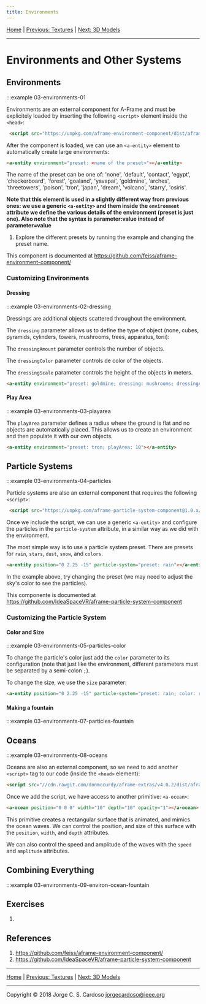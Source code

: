 ```yaml
---
title: Environments
---
```


<a href="index.html">Home</a> | <a href="2-textures.html">Previous: Textures</a> | <a href="4-3d-models.html">Next: 3D Models</a> 

--------

# Environments and Other Systems
## Environments

:::example 03-environments-01

Environments are an external component for A-Frame and must be explicitely loaded by inserting the following `<script>` element inside the `<head>`:

```html
 <script src="https://unpkg.com/aframe-environment-component/dist/aframe-environment-component.min.js"></script>
```

After the component is loaded, we can use an `<a-entity>` element to automatically create large environments:

```html
<a-entity environment="preset: <name of the preset>"></a-entity>
```

The name of the preset can be one of: 'none', 'default', 'contact', 'egypt', 'checkerboard', 'forest', 'goaland', 'yavapai', 'goldmine', 'arches', 'threetowers', 'poison', 'tron', 'japan', 'dream', 'volcano', 'starry', 'osiris'.

**Note that this element is used in a slightly different way from previous ones: we use a generic `<a-entity>` and them inside the `environment` attribute we define the various details of the environment (preset is just one). Also note that the syntax is parameter:value instead of parameter=value**

1. Explore the different presets by running the example and changing the preset name.

This component is documented at https://github.com/feiss/aframe-environment-component/

### Customizing Environments


#### Dressing
:::example 03-environments-02-dressing

Dressings are additional objects scattered throughout the environment. 

The `dressing` parameter allows us to define the type of object (none, cubes, pyramids, cylinders, towers, mushrooms, trees, apparatus, torii):

The `dressingAmount` parameter controls the number of objects.

The `dressingColor` parameter controls de color of the objects.

The `dressingScale` parameter controls the height of the objects in meters.

```html
<a-entity environment="preset: goldmine; dressing: mushrooms; dressingAmount: 20; dressingColor: orange; dressingScale: 1"></a-entity> 
```

#### Play Area
:::example 03-environments-03-playarea

The `playArea` parameter defines a radius where the ground is flat and no objects are automatically placed. This allows us to create an environment and then populate it with our own objects.

```html
<a-entity environment="preset: tron; playArea: 10"></a-entity> 
```



## Particle Systems
:::example 03-environments-04-particles

Particle systems are also an external component that requires the following `<script>`:

```html
 <script src="https://unpkg.com/aframe-particle-system-component@1.0.x/dist/aframe-particle-system-component.min.js"></script>
```

Once we include the script, we can use a generic `<a-entity>` and configure the particles in the `particle-system` attribute, in a similar way as we did with the environment.

The most simple way is to use a particle system preset. There are presets for `rain`, `stars`, `dust`, `snow`, and `colors`.

```html
<a-entity position="0 2.25 -15" particle-system="preset: rain"></a-entity>
```

In the example above, try changing the preset (we may need to adjust the sky's color to see the particles).



This componente is documented at https://github.com/IdeaSpaceVR/aframe-particle-system-component

### Customizing the Particle System

#### Color and Size
:::example 03-environments-05-particles-color

To change the particle's color just add the `color` parameter to its configuration (note that just like the environment, different parameters must be separated by a semi-colon `;`).

To change the size, we use the `size` parameter:
```html
<a-entity position="0 2.25 -15" particle-system="preset: rain; color: red; size: 5"></a-entity>
```

<!--
#### Acceleration
**Example: 03-environments-06-particles-accel** <a href="examples/03-environments-06-particles-accel.html" target="_blank">Open example in new tab</a>:
<iframe src="https://hurricane-tub.glitch.me/examples/03-environments-06-particles-accel.html" width="600" height="400"></iframe>
-->

#### Making a fountain
:::example 03-environments-07-particles-fountain

## Oceans
:::example 03-environments-08-oceans

Oceans are also an external component, so we need to add another `<script>` tag to our code (inside the `<head>` element):

```html
<script src="//cdn.rawgit.com/donmccurdy/aframe-extras/v4.0.2/dist/aframe-extras.min.js"></script>
```

Once we add the script, we have access to another primitive: `<a-ocean>`:
```html
<a-ocean position="0 0 0" width="10" depth="10" opacity="1"></a-ocean>
```
This primitive creates a rectangular surface that is animated, and mimics the ocean waves. We can control the position, and size of this surface with the `position`, `width`, and `depth` attributes.

We can also control the speed and amplitude of the waves with the `speed` and `amplitude` attributes.

## Combining Everything
:::example 03-environments-09-environ-ocean-fountain


## Exercises
1. 

## References

1. https://github.com/feiss/aframe-environment-component/
1. https://github.com/IdeaSpaceVR/aframe-particle-system-component

--------

<a href="index.html">Home</a> | <a href="2-textures.html">Previous: Textures</a> | <a href="4-3d-models.html">Next: 3D Models</a> 

-----

Copyright &copy; 2018 Jorge C. S. Cardoso jorgecardoso@ieee.org